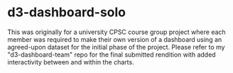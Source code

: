 # d3-dashboard-solo

This was originally for a university CPSC course group project where each member was required to make their own version of a dashboard using an agreed-upon dataset for the initial phase of the project. Please refer to my "d3-dashboard-team" repo for the final submitted rendition with added interactivity between and within the charts.
